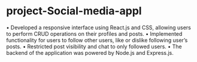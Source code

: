 # project-Social-media-appl
• Developed a responsive interface using React.js and     CSS, allowing users to perform CRUD operations on their profiles and posts. 
• Implemented functionality for users to follow other users, like or dislike following user’s posts. 
• Restricted post visibility and chat to only followed users. 
• The backend of the application was powered by Node.js and Express.js. 
